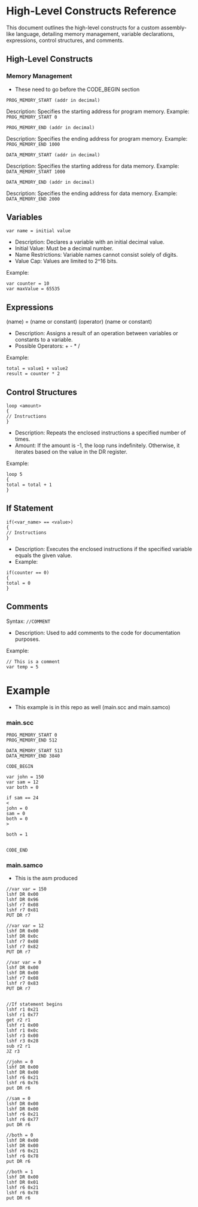 # High-Level Constructs Reference

This document outlines the high-level constructs for a custom assembly-like language, detailing memory management, variable declarations, expressions, control structures, and comments.

## High-Level Constructs

### Memory Management
- These need to go before the CODE_BEGIN section


```
PROG_MEMORY_START (addr in decimal)
```

Description: Specifies the starting address for program memory.
Example: ```PROG_MEMORY_START 0```

```
PROG_MEMORY_END (addr in decimal)
```
Description: Specifies the ending address for program memory.
Example: ```PROG_MEMORY_END 1000```

```
DATA_MEMORY_START (addr in decimal)
```

Description: Specifies the starting address for data memory.
Example: ```DATA_MEMORY_START 1000```
```
DATA_MEMORY_END (addr in decimal)
```

Description: Specifies the ending address for data memory.
Example: ```DATA_MEMORY_END 2000```

## Variables
```
var name = initial value
```
- Description: Declares a variable with an initial decimal value.
- Initial Value: Must be a decimal number.
- Name Restrictions: Variable names cannot consist solely of digits.
- Value Cap: Values are limited to 2^16 bits.

Example:
```
var counter = 10
var maxValue = 65535
```

## Expressions
(name) = (name or constant) (operator) (name or constant)

- Description: Assigns a result of an operation between variables or constants to a variable.
- Possible Operators: + - * /

Example:
```
total = value1 + value2
result = counter * 2
```

## Control Structures
```
loop <amount>
{
// Instructions
}
```
- Description: Repeats the enclosed instructions a specified number of times.
- Amount: If the amount is -1, the loop runs indefinitely. Otherwise, it iterates based on the value in the DR register.

Example:
```
loop 5
{
total = total + 1
}
```

## If Statement

```
if(<var_name> == <value>)
{
// Instructions
}
```

- Description: Executes the enclosed instructions if the specified variable equals the given value.
- Example:
```
if(counter == 0)
{
total = 0
}
```

## Comments

Syntax: ```//COMMENT```

- Description: Used to add comments to the code for documentation purposes.

Example:
```
// This is a comment
var temp = 5 
```

# Example
- This example is in this repo as well (main.scc and main.samco)

### main.scc
```
PROG_MEMORY_START 0
PROG_MEMORY_END 512

DATA_MEMORY_START 513
DATA_MEMORY_END 3840

CODE_BEGIN

var john = 150
var sam = 12
var both = 0

if sam == 24
<
john = 0
sam = 0
both = 0
>

both = 1


CODE_END
```
### main.samco
- This is the asm produced
```
//var var = 150
lshf DR 0x00
lshf DR 0x96
lshf r7 0x08
lshf r7 0x81
PUT DR r7

//var var = 12
lshf DR 0x00
lshf DR 0x0c
lshf r7 0x08
lshf r7 0x82
PUT DR r7

//var var = 0
lshf DR 0x00
lshf DR 0x00
lshf r7 0x08
lshf r7 0x83
PUT DR r7


//If statement begins
lshf r1 0x21
lshf r1 0x77
get r2 r1
lshf r1 0x00
lshf r1 0x0c
lshf r3 0x00
lshf r3 0x28
sub r2 r1
JZ r3

//john = 0
lshf DR 0x00
lshf DR 0x00
lshf r6 0x21
lshf r6 0x76
put DR r6

//sam = 0
lshf DR 0x00
lshf DR 0x00
lshf r6 0x21
lshf r6 0x77
put DR r6

//both = 0
lshf DR 0x00
lshf DR 0x00
lshf r6 0x21
lshf r6 0x78
put DR r6

//both = 1
lshf DR 0x00
lshf DR 0x01
lshf r6 0x21
lshf r6 0x78
put DR r6
```
